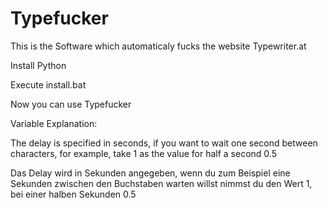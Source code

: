 # Typefucker
This is the Software which automaticaly fucks the website Typewriter.at

Install Python

Execute install.bat

Now you can use Typefucker


Variable Explanation:

The delay is specified in seconds, if you want to wait one second between characters, for example, take 1 as the value for half a second 0.5

Das Delay wird in Sekunden angegeben, wenn du zum Beispiel eine Sekunden zwischen den Buchstaben warten willst nimmst du den Wert 1, bei einer halben Sekunden 0.5




